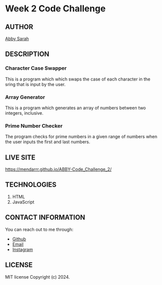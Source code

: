 # Week 2 Code Challenge

## AUTHOR
[Abby Sarah](https://github.com/mendarr)

## DESCRIPTION
### Character Case Swapper
This is a program which which swaps the case of each character in the sring that is input by the user.

### Array Generator
This is a program which generates an array of numbers between two integers, inclusive. 

### Prime Number Checker
The program checks for prime numbers in a given range of numbers when the user inputs the first and last numbers.

## LIVE SITE
https://mendarrr.github.io/ABBY-Code_Challenge_2/

## TECHNOLOGIES
1. HTML
2. JavaScript

## CONTACT INFORMATION
You can reach out to me through:
- [Github](https://github.com/mendarr)
- [Email](https://mail.google.com/mail)
- [Instagram](https://www.instagram.com/men.darr)

## LICENSE
MIT license
Copyright (c) 2024.





